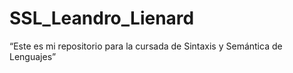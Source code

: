 # SSL_Leandro_Lienard
“Este es mi repositorio para la cursada de Sintaxis y Semántica de Lenguajes”
